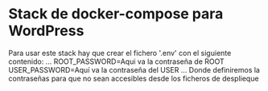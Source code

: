 # Stack de docker-compose para WordPress

Para usar este stack hay que crear el fichero '.env' con el siguiente contenido: 
...
ROOT_PASSWORD=Aqui va la contraseña de ROOT
USER_PASSWORD=Aquí va la contraseña del USER
...
Donde definiremos la contraseñas para que no sean accesibles desde los ficheros de desplieque